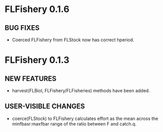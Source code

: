 # FLFishery 0.1.6

## BUG FIXES

- Coerced FLFishery from FLStock now has correct hperiod.

# FLFishery 0.1.3

## NEW FEATURES

- harvest(FLBiol, FLFishery/FLFisheries) methods have been added.

## USER-VISIBLE CHANGES

- coerce(FLStock) to FLFishery calculates effort as the mean across the minfbasr:maxfbar range of the ratio between F and catch.q.

